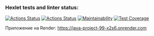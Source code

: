 ### Hexlet tests and linter status:
[![Actions Status](https://github.com/HiminaE/java-project-99/actions/workflows/hexlet-check.yml/badge.svg)](https://github.com/HiminaE/java-project-99/actions)
[![Actions Status](https://github.com/HiminaE/java-project-99/actions/workflows/gradle.yml/badge.svg)](https://github.com/HiminaE/java-project-72/actions)
[![Maintainability](https://api.codeclimate.com/v1/badges/818ced497b9d173633ae/maintainability)](https://codeclimate.com/github/HiminaE/java-project-72/maintainability)
[![Test Coverage](https://api.codeclimate.com/v1/badges/818ced497b9d173633ae/test_coverage)](https://codeclimate.com/github/HiminaE/java-project-72/test_coverage)


Приложение на Render: https://java-project-99-x2s6.onrender.com
